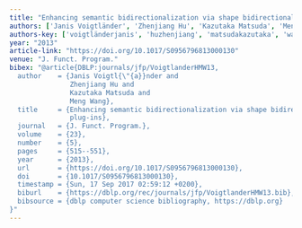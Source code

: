 ```yaml
---
title: "Enhancing semantic bidirectionalization via shape bidirectionalizer plug-ins"
authors: ['Janis Voigtländer', 'Zhenjiang Hu', 'Kazutaka Matsuda', 'Meng Wang 0002']
authors-key: ['voigtländerjanis', 'huzhenjiang', 'matsudakazutaka', 'wangmeng']
year: "2013"
article-link: "https://doi.org/10.1017/S0956796813000130"
venue: "J. Funct. Program."
bibex: "@article{DBLP:journals/jfp/VoigtlanderHMW13,
  author    = {Janis Voigtl{\"{a}}nder and
               Zhenjiang Hu and
               Kazutaka Matsuda and
               Meng Wang},
  title     = {Enhancing semantic bidirectionalization via shape bidirectionalizer
               plug-ins},
  journal   = {J. Funct. Program.},
  volume    = {23},
  number    = {5},
  pages     = {515--551},
  year      = {2013},
  url       = {https://doi.org/10.1017/S0956796813000130},
  doi       = {10.1017/S0956796813000130},
  timestamp = {Sun, 17 Sep 2017 02:59:12 +0200},
  biburl    = {https://dblp.org/rec/journals/jfp/VoigtlanderHMW13.bib},
  bibsource = {dblp computer science bibliography, https://dblp.org}
}"
---
```

